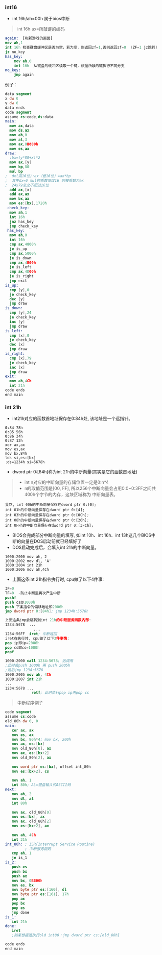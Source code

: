 

### int16

* int 16h/ah=00h 属于bios中断
> int 16h ax=所敲键的编码
```nasm
again:  [刷新游戏的画面]
mov ah,1
int 16h 检查键盘缓冲区是否为空，若为空，则返回zf=1,否则返回zf=0  (ZF=1 jz跳转)
jz no_key
has_key:
    mov ah,0
    int 16h  从键盘的缓冲区读取一个键，根据所敲的键执行不同分支
no_key:
    jmp again
```

例子：
```nasm    
data segment
x dw 0
y dw 0
data ends
code segment
assume cs:code,ds:data
main:
  mov ax,data
  mov ds,ax
  mov ah,0
  mov al,3
  mov ax,0B800h
  mov es,ax
draw:
  ;bx=(y*80+x)*2
  mov ax,[y]
  mov bp,80
  mul bp 
;  dx(高16位):ax（低16位）=ax*bp 
;  其中dx=0 mul的乘数宽度16 则被乘数为ax
;  24x79总之不超过16位      
  add ax,[x]
  add ax,ax
  mov bx,ax
  mov es:[bx],1720h
 check_key:
  mov ah,1
  int 16h
  jnz has_key
  jmp check_key
 has_key:
  mov ah,0
  int 16h
  cmp ax,4800h
  je is_up
  cmp ax,5000h
  je is_down
  cmp ax,4B00h
  je is_left
  cmp ax,4D00h
  je is_right
  jmp exit
is_up:
  cmp [y],0
  je check_key
  dec [y]
  jmp draw
is_down:
  cmp [y],24
  je check_key
  inc [y]
  jmp draw
is_left:
  cmp [x],0
  je check_key
  dec [x]
  jmp draw
is_right:
  cmp [x],79
  je check_key
  inc [x]
  jmp draw
exit:
  mov ah,4Ch
  int 21h
code ends
end main
```

### int 21h
* int21h对应的函数首地址保存在0:84h处, 该地址是一个远指针。
```
0:84 78h
0:85 56h
0:86 34h
0:87 12h
xor ax,ax
mov es,ax
mov bx,84h
lds si,es:[bx]
;ds=1234h si=5678h
```
* dword ptr 0:[84h]称为int 21h的中断向量(其实是它的函数首地址)
>* int n对应的中断向量的存储位置一定是0:n*4
>* n的取值范围是[00, FF], 所以256个中断向量会占用0:0~0:3FF之间共400h个字节的内存，这块区域称为
中断向量表。

```
显然, int 00h的中断向量保存在dword ptr 0:[0];
int 01h的中断向量保存在dword ptr 0:[4];
int 03h的中断向量保存在dword ptr 0:[0Ch];
int 08h的中断向量保存在dword ptr 0:[20h];
int 0FFh的中断向量保存在dword ptr 0:[3FCh];
```
* BIOS会完成部分中断向量的填写, 如int 10h、int 16h、int 13h这几个BIOS中断的向量在DOS启动前就已经填好了
* DOS启动完成后，会填入int 21h的中断向量。

```
1000:2000 mov ah, 2
1000:2002 mov dl, 'A'
1000:2004 int 21h
1000:2006 mov ah,4Ch
```
* 上面这条int 21h指令执行时, cpu做了以下4件事:
```nasm
IF=0
TF=0  -防止中断里再次产生中断
pushf
push cs即1000h
push 下条指令的偏移地址即2006h
jmp dword ptr 0:[84h]; jmp 1234h:5678h

上面这条jmp会跳转到int 21h的中断服务函数内部:
1234:5678  ...
             ...
1234:56FF  iret; 中断返回
iret在执行时, cpu做了以下3件事情:
pop ip即ip=2006h
pop cs即cs=1000h
popf

1000:2000 call 1234:5678; 远调用
;此时会push 1000h 再 push 2005h
;最后jmp 1234:5678
1000:2005 mov ah, 4Ch
1000:2007 int 21h
...
1234:5678 ...
            retf; 此时执行pop ip再pop cs
```

> 中断程序例子
```nasm
code segment
assume cs:code
old_80h dw 0, 0
main:
   xor ax, ax
   mov es, ax
   mov bx, 80h*4; mov bx, 200h
   mov ax, es:[bx]
   mov old_80h[0], ax
   mov ax, es:[bx+2]
   mov old_80h[2], ax
   
   mov word ptr es:[bx], offset int_80h
   mov es:[bx+2], cs
   
   mov ah, 1
   int 80h; AL=键盘输入的ASCII码
next:
   mov ah, 2
   mov dl, al
   int 80h
   
   mov ax, old_80h[0]
   mov es:[bx], ax
   mov ax, old_80h[2]
   mov es:[bx+2], ax
   
   mov ah, 4Ch
   int 21h
int_80h: ; ISR(Interrupt Service Routine)
         ; 中断服务函数
   cmp ah, 1
   je is_1
is_2:
   push es
   push bx
   push ax
   mov bx, 0B800h
   mov es, bx
   mov byte ptr es:[160], dl
   mov byte ptr es:[161], 17h
   pop ax
   pop bx
   pop es
   jmp done
is_1:
   int 21h
done:
   iret
   ;如果想接连执行old int80：jmp dword ptr cs:[old_80h]

code ends
end main

```
